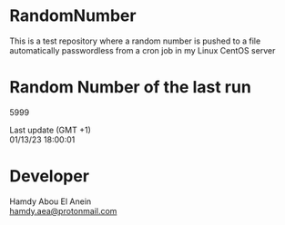 # RandomNumber    
This is a test repository where a random number is pushed to a file automatically passwordless from a cron job in my Linux CentOS server    
# Random Number of the last run   
5999
      
Last update (GMT +1)    
01/13/23 18:00:01
# Developer    
Hamdy Abou El Anein   
hamdy.aea@protonmail.com
